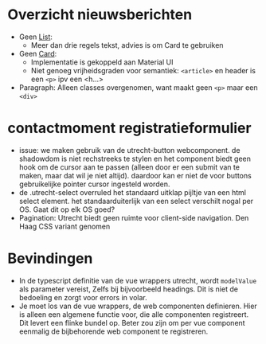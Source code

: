 # Overzicht nieuwsberichten
* Geen [List](https://nl-design-system.github.io/denhaag/?path=/docs/react-data-display-list--default-story):
    * Meer dan drie regels tekst, advies is om Card te gebruiken
* Geen [Card](https://nl-design-system.github.io/denhaag/?path=/docs/react-cards-card--default):
    * Implementatie is gekoppeld aan Material UI
    * Niet genoeg vrijheidsgraden voor semantiek: `<article>` en header is een `<p>` ipv een <h...>
* Paragraph: Alleen classes overgenomen, want maakt geen `<p>` maar een `<div>`

# contactmoment registratieformulier
* issue: we maken gebruik van de utrecht-button webcomponent. de shadowdom is niet rechstreeks te stylen en het component biedt geen hook om de cursor aan te passen (alleen door er een submit van te maken, maar dat wil je niet altijd). daardoor kan er niet de voor buttons gebruikelijke pointer cursor ingesteld worden.
* de .utrecht-select overruled het standaard uitklap pijltje van een html select element. het standaarduiterlijk van een select verschilt nogal per OS. Gaat dit op elk OS goed? 
* Pagination: Utrecht biedt geen ruimte voor client-side navigation. Den Haag CSS variant genomen


# Bevindingen
* In de typescript definitie van de vue wrappers utrecht, wordt `modelValue` als parameter vereist, Zelfs bij bijvoorbeeld headings. Dit is niet de bedoeling en zorgt voor errors in volar.
* Je moet los van de vue wrappers, de web componenten definieren. Hier is alleen een algemene functie voor, die alle componenten registreert. Dit levert een flinke bundel op. Beter zou zijn om per vue component eenmalig de bijbehorende web component te registreren.